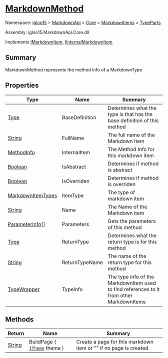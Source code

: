 # [MarkdownMethod](./MarkdownMethod.md)

Namespace: [igloo15]() > [MarkdownApi]() > [Core](./../../README.md) > [MarkdownItems](./../README.md) > [TypeParts](./README.md)

Assembly: igloo15.MarkdownApi.Core.dll

Implements [IMarkdownItem](./../../Interfaces/IMarkdownItem.md), [IInternalMarkdownItem](./MarkdownMethod.md)

## Summary
MarkdownMethod represents the method info of a MarkdownType

## Properties

| Type | Name | Summary | 
| --- | --- | --- | 
| [Type](https://docs.microsoft.com/en-us/dotnet/api/System.Type) | BaseDefinition | Determines what the type is that has the base definition of this method | 
| [String](https://docs.microsoft.com/en-us/dotnet/api/System.String) | FullName | The full name of the Markdown Item | 
| [MethodInfo](https://docs.microsoft.com/en-us/dotnet/api/System.Reflection.MethodInfo) | InternalItem | The Method Info for this markdown item | 
| [Boolean](https://docs.microsoft.com/en-us/dotnet/api/System.Boolean) | IsAbstract | Determines if method is abstract | 
| [Boolean](https://docs.microsoft.com/en-us/dotnet/api/System.Boolean) | IsOverriden | Determines if method is overriden | 
| [MarkdownItemTypes](./../../MarkdownItemTypes.md) | ItemType | The type of markdown item | 
| [String](https://docs.microsoft.com/en-us/dotnet/api/System.String) | Name | The Name of the Markdown item | 
| [ParameterInfo](https://docs.microsoft.com/en-us/dotnet/api/System.Reflection.ParameterInfo)[] | Parameters | Gets the parameters of this method | 
| [Type](https://docs.microsoft.com/en-us/dotnet/api/System.Type) | ReturnType | Determines what the return type is for this method | 
| [String](https://docs.microsoft.com/en-us/dotnet/api/System.String) | ReturnTypeName | The name of the return type for this method | 
| [TypeWrapper](./../../TypeWrapper.md) | TypeInfo | The type info of the MarkdownItem used to find references to it from other MarkdownItems | 


## Methods

| Return | Name | Summary | 
| --- | --- | --- | 
| [String](https://docs.microsoft.com/en-us/dotnet/api/System.String) | BuildPage ( [`ITheme`](./../../Interfaces/ITheme.md) theme ) | Create a page for this markdown item or "" if no page is created | 


